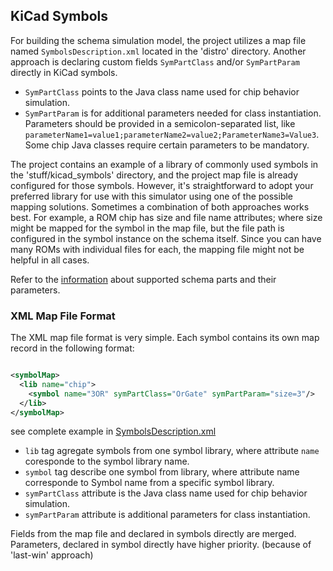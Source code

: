 ## KiCad Symbols

For building the schema simulation model, the project utilizes a map file named `SymbolsDescription.xml` located in the 'distro' directory. Another approach is
declaring custom fields `SymPartClass` and/or `SymPartParam` directly in KiCad symbols.

- `SymPartClass` points to the Java class name used for chip behavior simulation.
- `SymPartParam` is for additional parameters needed for class instantiation. Parameters should be provided in a semicolon-separated list,
  like `parameterName1=value1;parameterName2=value2;ParameterName3=Value3`. Some chip Java classes require certain parameters to be mandatory.

The project contains an example of a library of commonly used symbols in the 'stuff/kicad_symbols' directory, and the project map file is already configured for
those symbols. However, it's straightforward to adopt your preferred library for use with this simulator using one of the possible mapping solutions. Sometimes a
combination of both approaches works best. For example, a ROM chip has size and file name attributes; where size might be mapped for the symbol in the map file, but
the file path is configured in the symbol instance on the schema itself. Since you can have many ROMs with individual files for each, the mapping file might not be
helpful in all cases.

Refer to the [information](..%2F..%2FschemaParts%2Freadme.md) about supported schema parts and their parameters.

### XML Map File Format

The XML map file format is very simple. Each symbol contains its own map record in the following format:

```xml

<symbolMap>
  <lib name="chip">
    <symbol name="3OR" symPartClass="OrGate" symPartParam="size=3"/>
  </lib>
</symbolMap>
```

see complete example in [SymbolsDescription.xml](SymbolsDescription.xml)

- `lib` tag agregate symbols from one symbol library, where attribute `name` coresponde to the symbol library name.
- `symbol` tag describe one symbol from library, where attribute name corresponde to Symbol name from a specific symbol library.
- `symPartClass` attribute is the Java class name used for chip behavior simulation.
- `symPartParam` attribute is additional parameters for class instantiation.

Fields from the map file and declared in symbols directly are merged.
Parameters, declared in symbol directly have higher priority. (because of 'last-win' approach)
